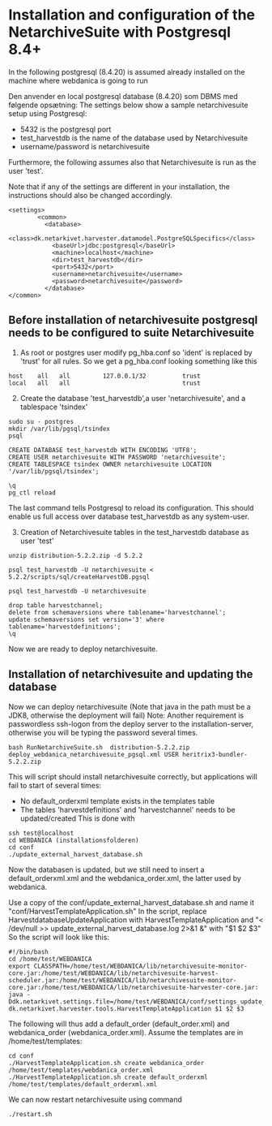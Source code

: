 # Installation and configuration of the NetarchiveSuite with Postgresql 8.4+

In the following postgresql (8.4.20) is assumed already installed on the machine where webdanica is going to run

Den anvender en local postgresql database (8.4.20) som DBMS med følgende opsætning:
The settings below show a sample netarchivesuite setup using Postgresql:
 * 5432 is the postgresql port
 * test_harvestdb is the name of the database used by Netarchivesuite
 * username/password is netarchivesuite

Furthermore, the following assumes also that Netarchivesuite is run as the user 'test'.

Note that if any of the settings are different in your installation, the instructions should also be changed accordingly.

```
<settings>
        <common>
          <database>
            <class>dk.netarkivet.harvester.datamodel.PostgreSQLSpecifics</class>
            <baseUrl>jdbc:postgresql</baseUrl>
            <machine>localhost</machine>
            <dir>test_harvestdb</dir>
            <port>5432</port>
            <username>netarchivesuite</username>
            <password>netarchivesuite</password>
          </database>       
</common>
```
## Before installation of netarchivesuite postgresql needs to be configured to suite Netarchivesuite

1) As root or postgres user modify pg_hba.conf so 'ident' is replaced by 'trust' for all rules.
So we get a pg_hba.conf looking something like this
```
host    all   all         127.0.0.1/32          trust
local   all   all                               trust
```

2) Create the database 'test_harvestdb',a user 'netarchivesuite', and a tablespace 'tsindex' 
```
sudo su - postgres
mkdir /var/lib/pgsql/tsindex
psql

CREATE DATABASE test_harvestdb WITH ENCODING 'UTF8';
CREATE USER netarchivesuite WITH PASSWORD 'netarchivesuite';
CREATE TABLESPACE tsindex OWNER netarchivesuite LOCATION '/var/lib/pgsql/tsindex';

\q
pg_ctl reload
```
The last command tells Postgresql to reload its configuration.
This should enable us full access over database test_harvestdb as any system-user.

3) Creation of Netarchivesuite tables in the test_harvestdb database as user 'test'
```
unzip distribution-5.2.2.zip -d 5.2.2

psql test_harvestdb -U netarchivesuite < 5.2.2/scripts/sql/createHarvestDB.pgsql

psql test_harvestdb -U netarchivesuite

drop table harvestchannel;
delete from schemaversions where tablename='harvestchannel';
update schemaversions set version='3' where tablename='harvestdefinitions';
\q
```
Now we are ready to deploy netarchivesuite.

## Installation of netarchivesuite and updating the database
Now we can deploy netarchivesuite (Note that java in the path must be a JDK8, otherwise the deployment will fail)
Note: Another requirement is passwordless ssh-logon from the deploy server to the installation-server, otherwise you will be typing the password several times.
```
bash RunNetarchiveSuite.sh  distribution-5.2.2.zip deploy_webdanica_netarchivesuite_pgsql.xml USER heritrix3-bundler-5.2.2.zip 
```
This will script should install netarchivesuite correctly, but applications will fail to start of several times:
 * No default_orderxml template exists in the templates table
 * The tables 'harvestdefinitions' and 'harvestchannel' needs to be updated/created
This is done with
```
ssh test@localhost
cd WEBDANICA (installationsfolderen)
cd conf 
./update_external_harvest_database.sh
```
Now the databasen is updated, but we still need to insert a default_orderxml.xml and the webdanica_order.xml, the latter used by webdanica.

Use a copy of the conf/update_external_harvest_database.sh and name it "conf/HarvestTemplateApplication.sh"
In the script, replace HarvestdatabaseUpdateApplication with HarvestTemplateApplication
and "< /dev/null >> update_external_harvest_database.log 2>&1 &" with "$1 $2 $3"
So the script will look like this:
```
#!/bin/bash
cd /home/test/WEBDANICA
export CLASSPATH=/home/test/WEBDANICA/lib/netarchivesuite-monitor-core.jar:/home/test/WEBDANICA/lib/netarchivesuite-harvest-scheduler.jar:/home/test/WEBDANICA/lib/netarchivesuite-monitor-core.jar:/home/test/WEBDANICA/lib/netarchivesuite-harvester-core.jar:
java -Ddk.netarkivet.settings.file=/home/test/WEBDANICA/conf/settings_update_external_harvest_database.xml dk.netarkivet.harvester.tools.HarvestTemplateApplication $1 $2 $3
```
The following will thus add a default_order (default_order.xml) and webdanica_order (webdanica_order.xml). Assume the templates are in /home/test/templates:
```
cd conf
./HarvestTemplateApplication.sh create webdanica_order /home/test/templates/webdanica_order.xml
./HarvestTemplateApplication.sh create default_orderxml /home/test/templates/default_orderxml.xml
```

We can now restart netarchivesuite using command
```
./restart.sh
```
